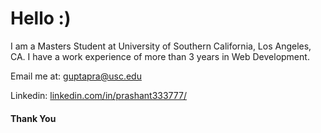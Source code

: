 # Hello :)

I am a Masters Student at University of Southern California, Los Angeles, CA.
I have a work experience of more than 3 years in Web Development.

Email me at: guptapra@usc.edu

Linkedin: [linkedin.com/in/prashant333777/](https://www.linkedin.com/in/prashant333777/)

#### Thank You